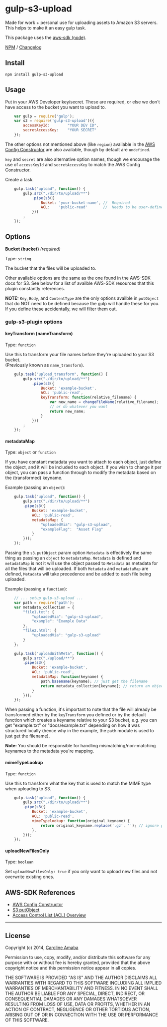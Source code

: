 # gulp-s3-upload

Made for work + personal use for uploading assets to Amazon S3 servers.  
This helps to make it an easy gulp task.

This package uses the [aws-sdk (node)](http://aws.amazon.com/sdk-for-node-js/).

[NPM](https://www.npmjs.com/package/gulp-s3-upload) / [Changelog](docs/changelog.md)

## Install

    npm install gulp-s3-upload

## Usage

Put in your AWS Developer key/secret. These are required, or else we don't have access to the bucket you want to upload to.
```js
    var gulp = require('gulp');
    var s3 = require('gulp-s3-upload')({
        accessKeyId:        "YOUR DEV ID",
        secretAccessKey:    "YOUR SECRET"
    });
```
The other options not mentioned above (like `region`) available in the [AWS Config Constructor](http://docs.aws.amazon.com/AWSJavaScriptSDK/latest/AWS/Config.html#constructor-property) are also available, though by default are `undefined`.

`key` and `secret` are also alternative option names, though we encourage the use of `accessKeyId` and `secretAccessKey` to match the AWS Config Constructor.

Create a task.
```js
    gulp.task("upload", function() {
        gulp.src("./dir/to/upload/**")
            .pipe(s3({
                Bucket: 'your-bucket-name', //  Required
                ACL:    'public-read'       //  Needs to be user-defined
            }))
        ;
    });
```
## Options

**Bucket (bucket)** *(required)*

Type: `string`

The bucket that the files will be uploaded to.

Other available options are the same as the one found in the AWS-SDK docs for S3.  See below for a list of availble AWS-SDK resources that this plugin constantly references.

**NOTE:** `Key`, `Body`, and `ContentType` are the only options availble in `putObject` that do NOT need to be defined because the gulp will handle these for you. If you define these accidentally, we will filter them out.

### gulp-s3-plugin options

#### keyTransform (nameTransform)

Type: `function`

Use this to transform your file names before they're uploaded to your S3 bucket.  
(Previously known as `name_transform`).
```js
    gulp.task("upload_transform", function() {
        gulp.src("./dir/to/upload/**")
            .pipe(s3({
                Bucket: 'example-bucket',
                ACL: 'public-read',
                keyTransform: function(relative_filename) {
                    var new_name = changeFileName(relative_filename);
                    // or do whatever you want
                    return new_name;
                }
            }))
        ;
    });
```

#### metadataMap

Type: `object` or `function`

If you have constant metadata you want to attach to each object,
just define the object, and it will be included to each object.
If you wish to change it per object, you can pass a function through
to modify the metadata based on the (transformed) keyname.

Example (passing an `object`):
```js
    gulp.task("upload", function() {
        gulp.src("./dir/to/upload/**")
        .pipe(s3({
            Bucket: 'example-bucket',
            ACL: 'public-read',
            metadataMap: {
                "uploadedVia": "gulp-s3-upload",
                "exampleFlag":  "Asset Flag"
            }
        }));
    });
```
Passing the `s3.putObject` param option `Metadata` is effectively the same thing
as passing an `object` to `metadataMap`.  `Metadata` is defined and `metadataMap` is not
it will use the object passed to `Metadata` as metadata for all the files that
will be uploaded.  If both `Metadata` and `metadataMap` are defined, `Metadata` will take
precedence and be added to each file being uploaded.

Example (passing a `function`):
```js    
    // ... setup gulp-s3-upload ...
    var path = require('path');
    var metadata_collection = {
        "file1.txt": {
            "uploadedVia": "gulp-s3-upload",
            "example": "Example Data"
        },
        "file2.html": {
            "uploadedVia": "gulp-s3-upload"
        }
    };

    gulp.task("uploadWithMeta", function() {
        gulp.src("./upload/**")
        .pipe(s3({
            Bucket: 'example-bucket',
            ACL: 'public-read',
            metadataMap: function(keyname) {
                path.basename(keyname); // just get the filename
                return metadata_collection[keyname]; // return an object
            }
        }));
    });
```
When passing a function, it's important to note that the file
will already be transformed either by the `keyTransform` you defined
or by the default function which creates a keyname relative to
your S3 bucket, e.g. you can get "example.txt" or "docs/example.txt"
depending on how it was structured locally (hence why in the example, 
the `path` module is used to just get the filename).

**Note:** You should be responsible for handling mismatching/non-matching keynames
to the metadata you're mapping.

#### mimeTypeLookup

Type: `function`

Use this to transform what the key that is used to match the MIME type when uploading to S3.
```js
    gulp.task("upload", function() {
        gulp.src("./dir/to/upload/**")
        .pipe(s3({
            Bucket: 'example-bucket',
            ACL: 'public-read',
            mimeTypelookup: function(original_keyname) {
                return original_keyname.replace('.gz', ''); // ignore gzip extension
            },
        }));
    });
```

#### uploadNewFilesOnly

Type: `boolean`

Set `uploadNewFilesOnly: true` if you only want to upload new files and not
overwrite existing ones.



## AWS-SDK References

* [AWS Config Constructor](http://docs.aws.amazon.com/AWSJavaScriptSDK/latest/AWS/Config.html#constructor-property)
* [S3 putObject](http://docs.aws.amazon.com/AWSJavaScriptSDK/latest/AWS/S3.html#putObject-property)
* [Access Control List (ACL) Overview](http://docs.aws.amazon.com/AmazonS3/latest/dev/acl-overview.html)

----------------------------------------------------

## License

Copyright (c) 2014, [Caroline Amaba](mailto:caroline.amaba@gmail.com)

Permission to use, copy, modify, and/or distribute this software for any purpose with or without fee is hereby granted, provided that the above copyright notice and this permission notice appear in all copies.

THE SOFTWARE IS PROVIDED "AS IS" AND THE AUTHOR DISCLAIMS ALL WARRANTIES WITH REGARD TO THIS SOFTWARE INCLUDING ALL IMPLIED WARRANTIES OF MERCHANTABILITY AND FITNESS. IN NO EVENT SHALL THE AUTHOR BE LIABLE FOR ANY SPECIAL, DIRECT, INDIRECT, OR CONSEQUENTIAL DAMAGES OR ANY DAMAGES WHATSOEVER RESULTING FROM LOSS OF USE, DATA OR PROFITS, WHETHER IN AN ACTION OF CONTRACT, NEGLIGENCE OR OTHER TORTIOUS ACTION, ARISING OUT OF OR IN CONNECTION WITH THE USE OR PERFORMANCE OF THIS SOFTWARE.
